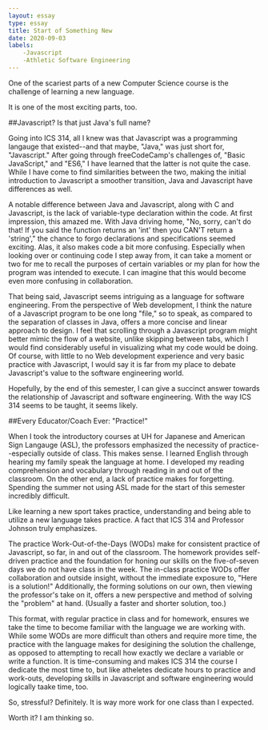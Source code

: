 ```yaml
---
layout: essay
type: essay
title: Start of Something New
date: 2020-09-03
labels:
	-Javascript
	-Athletic Software Engineering
---
```


One of the scariest parts of a new Computer Science course is the challenge of learning a new language.

It is one of the most exciting parts, too.

##Javascript? Is that just Java's full name?

Going into ICS 314, all I knew was that Javascript was a programming langauge that existed--and that maybe, "Java," was just short for, "Javascript." After going through freeCodeCamp's challenges of, "Basic JavaScript," and "ES6," I have learned that the latter is not quite the case. While I have come to find similarities between the two, making the initial introduction to Javascript a smoother transition, Java and Javascript have differences as well.

A notable difference between Java and Javascript, along with C and Javascript, is the lack of variable-type declaration within the code. At first impression, this amazed me. With Java driving home, "No, sorry, can't do that! If you said the function returns an 'int' then you CAN'T return a 'string'," the chance to forgo declarations and specifications seemed exciting. Alas, it also makes code a bit more confusing. Especially when looking over or continuing code I step away from, it can take a moment or two for me to recall the purposes of certain variables or my plan for how the program was intended to execute. I can imagine that this would become even more confusing in collaboration.

That being said, Javascript seems intriguing as a language for software engineering. From the perspective of Web development, I think the nature of a Javascript program to be one long "file," so to speak, as compared to the separation of classes in Java, offers a more concise and linear approach to design. I feel that scrolling through a Javascript program might better mimic the flow of a website, unlike skipping between tabs, which I would find considerably useful in visualizing what my code would be doing. Of course, with little to no Web development experience and very basic practice with Javascript, I would say it is far from my place to debate Javascript's value to the software engineering world.

Hopefully, by the end of this semester, I can give a succinct answer towards the relationship of Javascript and software engineering. With the way ICS 314 seems to be taught, it seems likely.

##Every Educator/Coach Ever: "Practice!"

When I took the introductory courses at UH for Japanese and American Sign Langauge (ASL), the professors emphasized the necessity of practice--especially outside of class. This makes sense. I learned English through hearing my family speak the language at home. I developed my reading comprehension and vocabulary through reading in and out of the classroom. On the other end, a lack of practice makes for forgetting. Spending the summer not using ASL made for the start of this semester incredibly difficult.

Like learning a new sport takes practice, understanding and being able to utilize a new language takes practice. A fact that ICS 314 and Professor Johnson truly emphasizes.

The practice Work-Out-of-the-Days (WODs) make for consistent practice of Javascript, so far, in and out of the classroom. The homework provides self-driven practice and the foundation for honing our skills on the five-of-seven days we do not have class in the week. The in-class practice WODs offer collaboration and outside insight, without the immediate exposure to, "Here is a solution!" Additionally, the forming solutions on our own, then viewing the professor's take on it, offers a new perspective and method of solving the "problem" at hand. (Usually a faster and shorter solution, too.)

This format, with regular practice in class and for homework, ensures we take the time to become familiar with the language we are working with. While some WODs are more difficult than others and require more time, the practice with the language makes for desigining the solution the challenge, as opposed to attempting to recall how exactly we declare a variable or write a function. It is time-consuming and makes ICS 314 the course I dedicate the most time to, but like atheletes dedicate hours to practice and work-outs, developing skills in Javascript and software engineering would logically taake time, too.

So, stressful? Definitely. It is way more work for one class than I expected.

Worth it? I am thinking so.


